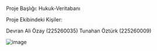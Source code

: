 Proje Başlığı:  Hukuk-Veritabanı

Proje Ekibindeki Kişiler:

Devran Ali Özay (225260035)
Tunahan Öztürk  (225260009)

![image](https://github.com/user-attachments/assets/f4c4c134-c830-4283-afd8-c97f08c1d5eb)
